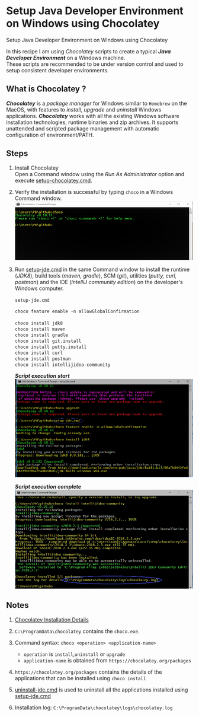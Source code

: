 # Setup Java Developer Environment on Windows using Chocolatey
Setup Java Developer Environment on Windows using Chocolatey

In this recipe I am using _Chocolatey_ scripts to create a typical ***Java Developer Environment*** on a Windows machine.  
These scripts are recommended to be under version control and used to setup consistent developer environments.

## What is Chocolatey ?
***Chocolatey*** is a _package manager_ for Windows similar to `Homebrew` on the MacOS, with features to _install_, _upgrade_ and _uninstall_ Windows applications.
***Chocolatey*** works with all the existing Windows software installation technologies, runtime binaries and zip archives. It supports unattended and scripted package management with automatic configuration of environment/PATH.

## Steps
1. Install Chocolatey  
   Open a Command window using the _Run As Administrator_ option and execute [setup-chocolatey.cmd](https://github.com/pbelathur/setup-jde-using-chocolatey/blob/master/setup-chocolatey.cmd). 

2. Verify the installation is successful by typing `choco` in a Windows Command window.  
   ![setup script start](verify-chocolatey.PNG)  

3. Run [setup-jde.cmd](https://github.com/pbelathur/setup-jde-using-chocolatey/blob/master/setup-jde.cmd) in the same Command window to install the runtime (_JDK8_), build tools (_maven, gradle_), SCM (_git_), utilities (_putty, curl, postman_) and the IDE (_IntelliJ community edition_) on the developer's Windows computer.

    `setup-jde.cmd`

    ```
    choco feature enable -n allowGlobalConfirmation

    choco install jdk8
    choco install maven
    choco install gradle
    choco install git.install
    choco install putty.install
    choco install curl
    choco install postman
    choco install intellijidea-community
    ```
    
    ***Script execution start***
    ![setup-jde-1](setup-jde-1.PNG)  
   
    ***Script execution complete***
    ![setup-jde-2](setup-jde-2.PNG) 
    
## Notes

1. [Chocolatey Installation Details](https://chocolatey.org/install)

2. `C:\ProgramData\chocolatey` contains the `choco.exe`.

3. Command syntax: `choco <operation> <application-name>`
    -  `operation` is `install`,`uninstall` or `upgrade`
    -  `application-name` is obtained from `https://chocolatey.org/packages`

4. `https://chocolatey.org/packages` contains the details of the applications that can be installed using `choco install`

5.  [uninstall-jde.cmd](https://github.com/pbelathur/setup-jde-using-chocolatey/blob/master/uninstall-jde.cmd) is used to uninstall all the applications installed using [setup-jde.cmd](https://github.com/pbelathur/setup-jde-using-chocolatey/blob/master/setup-jde.cmd)

6. Installation log: `C:\ProgramData\chocolatey\logs\chocolatey.log`

